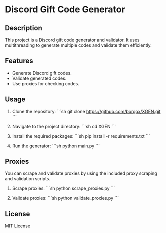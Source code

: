 # Discord Gift Code Generator 
 
## Description 
 
This project is a Discord gift code generator and validator. It uses multithreading to generate multiple codes and validate them efficiently. 
 
## Features 
 
- Generate Discord gift codes. 
- Validate generated codes. 
- Use proxies for checking codes. 
 
## Usage 
 
1. Clone the repository: 
   \`\`\`sh 
   git clone https://github.com/borgox/XGEN.git
   \`\`\` 
 
2. Navigate to the project directory: 
   \`\`\`sh 
   cd XGEN
   \`\`\` 
 
3. Install the required packages: 
   \`\`\`sh 
   pip install -r requirements.txt 
   \`\`\` 
 
4. Run the generator: 
   \`\`\`sh 
   python main.py
   \`\`\` 
 
## Proxies 
 
You can scrape and validate proxies by using the included proxy scraping and validation scripts. 
 
1. Scrape proxies: 
   \`\`\`sh 
   python scrape_proxies.py 
   \`\`\` 
 
2. Validate proxies: 
   \`\`\`sh 
   python validate_proxies.py 
   \`\`\` 
 
## License 
 
MIT License 
